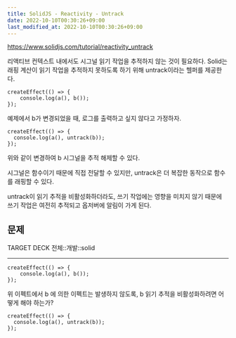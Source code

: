 ```yaml
---
title: SolidJS - Reactivity - Untrack
date: 2022-10-10T00:30:26+09:00
last_modified_at: 2022-10-10T00:30:26+09:00
---
```


https://www.solidjs.com/tutorial/reactivity_untrack

리액티브 컨텍스트 내에서도 시그널 읽기 작업을 추적하지 않는 것이 필요하다. Solid는 래핑 계산이 읽기 작업을 추적하지 못하도록 하기 위해 untrack이라는 헬퍼를 제공한다.

```tsx
createEffect(() => {
	console.log(a(), b());
});
```

예제에서 b가 변경되었을 때, 로그를 출력하고 싶지 않다고 가정하자. 

```tsx
createEffect(() => {
  console.log(a(), untrack(b));
});
```

위와 같이 변경하여 b 시그널을 추적 해제할 수 있다.

시그널은 함수이기 때문에 직접 전달할 수 있지만, untrack은 더 복잡한 동작으로 함수를 래핑할 수 있다.

untrack이 읽기 추적을 비활성화하더라도, 쓰기 작업에는 영향을 미치지 않기 때문에 쓰기 작업은 여전히 추적되고 옵저버에 알림이 가게 된다.

## 문제

TARGET DECK
전체::개발::solid

---

<!--ankiQ-->

```tsx
createEffect(() => {
	console.log(a(), b());
});
```

위 이펙트에서 b 에 의한 이펙트는 발생하지 않도록, b 읽기 추적을 비활성화하려면 어떻게 해야 하는가?

<!--ankiA-->

```tsx
createEffect(() => {
  console.log(a(), untrack(b));
});
```

<!--ankiE-->
<!--ID: 1665048669559-->
